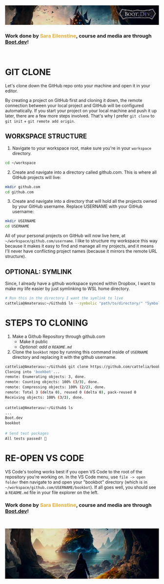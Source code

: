 ![alt text](img/image-3.png)

### Work done by <span style="color:#ECAD35">Sara Eilenstine</span>, course and media are through <a href="https://www.boot.dev/">Boot.dev</a>!

<br>

# GIT CLONE

Let's clone down the GitHub repo onto your machine and open it in your editor.

By creating a project on GitHub first and cloning it down, the remote connection between your local project and GitHub will be configured automatically. If you start your project on your local machine and push it up later, there are a few more steps involved. That's why I prefer `git clone` to `git init` + `git remote add origin`.

## WORKSPACE STRUCTURE

1. Navigate to your workspace root, make sure you're in your `workspace` directory.

```bash
cd ~/workspace
```

2. Create and navigate into a directory called github.com. This is where all GitHub projects will live:

```bash
mkdir github.com
cd github.com
```

3. Create and navigate into a directory that will hold all the projects owned by your GitHub username. Replace USERNAME with your GitHub username:

```bash
mkdir USERNAME
cd USERNAME
```

All of your personal projects on GitHub will now live here, at `~/workspace/github.com/username`. I like to structure my workspace this way because it makes it easy to find and manage all my projects, and it means I'll never have conflicting project names (because it mirrors the remote URL structure).

## OPTIONAL: SYMLINK

Since, I already have a github workspace synced within Dropbox, I want to make my life easier by just symlinking to WSL home directory.

```bash
# Run this in the directory I want the symlink to live
cattelia@Amaterasu:~/Github$ ln --symbolic "path/to/directory/" "Symbolic Name"
```

# STEPS TO CLONING

1. Make a Github Repository through github.com
   - Make it public
   - _Optional: add a `README.md`_
2. Clone the `bookbot` repo by running this command inside of `USERNAME` directory and replacing it with the github username.

```bash
cattelia@Amaterasu:~/Github$ git clone https://github.com/cattelia/bookbot
Cloning into 'bookbot'...
remote: Enumerating objects: 3, done.
remote: Counting objects: 100% (3/3), done.
remote: Compressing objects: 100% (2/2), done.
remote: Total 3 (delta 0), reused 0 (delta 0), pack-reused 0
Receiving objects: 100% (3/3), done.

cattelia@Amaterasu:~/Github$ ls
...
Boot.dev
bookbot

# Send test packages
All tests passed! 🎉
```

# RE-OPEN VS CODE

VS Code's tooling works best if you open VS Code to the root of the repository you're working on. In the VS Code menu, use `file -> open folder` then navigate to and open your "bookbot" directory (which is in `~/workspace/github.com/USERNAME/bookbot`). If all goes well, you should see a `README.md` file in your file explorer on the left.

### Work done by <span style="color:#ECAD35">Sara Eilenstine</span>, course and media are through <a href="https://www.boot.dev/">Boot.dev</a>!

<br>

![alt text](img/image-4.png)
